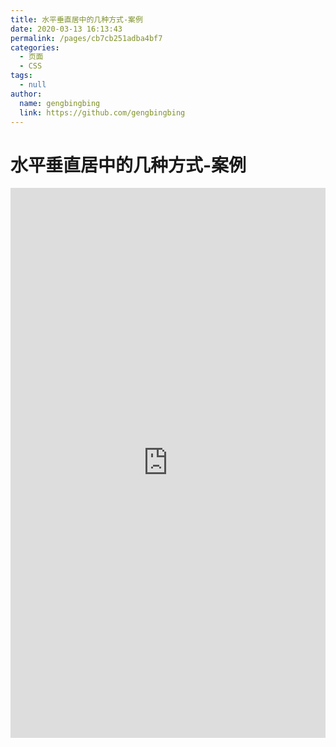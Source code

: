 ```yaml
---
title: 水平垂直居中的几种方式-案例
date: 2020-03-13 16:13:43
permalink: /pages/cb7cb251adba4bf7
categories: 
  - 页面
  - CSS
tags: 
  - null
author: 
  name: gengbingbing
  link: https://github.com/gengbingbing
---
```

# 水平垂直居中的几种方式-案例

<iframe height="880" style="width: 100%;" scrolling="no" title="水平垂直居中的几种方式" src="https://codepen.io/gengbingbing/embed/poJLeYv?height=880&theme-id=light&default-tab=result" frameborder="no" allowtransparency="true" allowfullscreen="true">
  See the Pen <a href='https://codepen.io/gengbingbing/pen/poJLeYv'>水平垂直居中的几种方式</a> by gengbingbing
  (<a href='https://codepen.io/gengbingbing'>@gengbingbing</a>) on <a href='https://codepen.io'>CodePen</a>.
</iframe>

